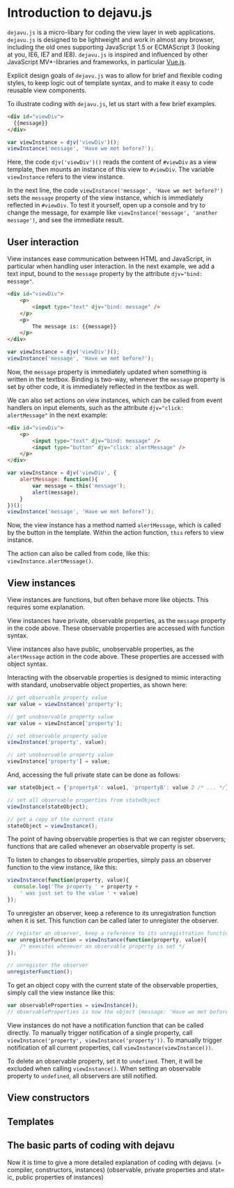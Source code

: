 # Introduction to dejavu.js

`dejavu.js` is a micro-libary for coding the view layer in web
applications. `dejavu.js` is designed to be lightweight and work in almost any browser, including the old ones supporting JavaScript 1.5 or ECMAScript 3 (looking at you, IE6, IE7 and IE8). `dejavu.js` is inspired and influenced by other JavaScript MV*-libraries and frameworks, in particular [Vue.js](https://vuejs.org/).

Explicit design goals of `dejavu.js` was to allow for brief and flexible coding styles, to keep logic out of template syntax, and to make it easy to code reusable
view components.

To illustrate coding with `dejavu.js`, let us start with a few brief examples.

```html
<div id="viewDiv">
  {{message}}
</div>
```

```javascript
var viewInstance = djv('viewDiv')();
viewInstance('message', 'Have we met before?');
```

Here, the code `djv('viewDiv')()` reads the content of `#viewDiv` as a view template, then mounts an instance of this view to `#viewDiv`. The variable `viewInstance` refers to the view instance.

In the next line, the code `viewInstance('message', 'Have we met before?')` sets the `message` property of the view instance, which is immediately reflected in `#viewDiv`. To test it yourself, open up a console and try to change the message, for example like `viewInstance('message', 'another message')`, and see the immediate result.

## User interaction

View instances ease communication between HTML and JavaScript, in particular when handling user interaction. In the next example, we add a text input, bound to the `message` property by the attribute `djv="bind: message"`.

```html
<div id="viewDiv">
    <p>
        <input type="text" djv="bind: message" />
    </p>
    <p>
        The message is: {{message}}
    </p>
</div>
```
```javascript
var viewInstance = djv('viewDiv')();
viewInstance('message', 'Have we met before?');
```

Now, the `message` property is immediately updated when something is written in the textbox. Binding is two-way, whenever the `message` property is set by other code, it is immediately reflected in the textbox as well.

We can also set actions on view instances, which can be called from event handlers on input elements, such as the attribute `djv="click: alertMessage"` in the next example:
```html
<div id="viewDiv">
    <p>
        <input type="text" djv="bind: message" />
        <input type="button" djv="click: alertMessage" />
    </p>
</div>
```
```javascript
var viewInstance = djv('viewDiv', {
    alertMessage: function(){
        var message = this('message');
        alert(message);
    }
})();
viewInstance('message', 'Have we met before?');
```

Now, the view instance has a method named `alertMessage`, which is called by the button in the template. Within the action function, `this` refers to view instance.

The action can also be called from code, like this: `viewInstance.alertMessage()`.

## View instances

View instances are functions, but often behave more like objects. This requires some explanation.

View instances have private, observable properties, as the `message` property in the code above. These observable properties are accessed with function syntax.

View instances also have public, unobservable properties, as the `alertMessage` action in the code above. These properties are accessed with object syntax.

Interacting with the observable properties is designed to mimic interacting with standard, unobservable object properties, as shown here:

```javascript
// get observable property value
var value = viewInstance('property');

// get unobservable property value
var value = viewInstance['property'];

// set observable property value
viewInstance('property', value);

// set unobservable property value
viewInstance['property'] = value;
```

And, accessing the full private state can be done as follows:

```javascript
var stateObject = {'propertyA': value1, 'propertyB': value 2 /* ... */};

// set all observable properties from stateObject
viewInstance(stateObject);

// get a copy of the current state
stateObject = viewInstance();
```

The point of having observable properties is that we can register observers; functions that are called whenever an observable property is set.

To listen to changes to observable properties, simply pass an observer function to the view instance, like this:

```javascript
viewInstance(function(property, value){
  console.log('The property ' + property +
    ' was just set to the value ' + value)
});
```

To unregister an observer, keep a reference to its unregistration function when it is set. This function can be called later to unregister the observer.

```javascript
// register an observer, keep a reference to its unregistration function
var unregisterFunction = viewInstance(function(property, value){
    /* executes whenever an observable property is set */
});

// unregister the observer
unregisterFunction();
```

To get an object copy with the current state of the observable properties, simply call the view instance like this:

```javascript
var observableProperties = viewInstance();
// observableProperties is now the object {message: 'Have we met before?'}
```

View instances do not have a notification function that can be called directly. To manually trigger notification of a single property, call `viewInstance('property', viewInstance('property'))`. To manually trigger notification of all current properties, call `viewInstance(viewInstance())`.

To delete an observable property, set it to `undefined`. Then, it will be excluded when calling `viewInstance()`. When setting an observable property to `undefined`, all observers are still notified.

## View constructors

## Templates

## The basic parts of coding with dejavu

Now it is time to give a more detailed explanation of coding with dejavu. (=
compiler, constructors, instances) (observable, private properties and stat=
ic, public properties of instances)
